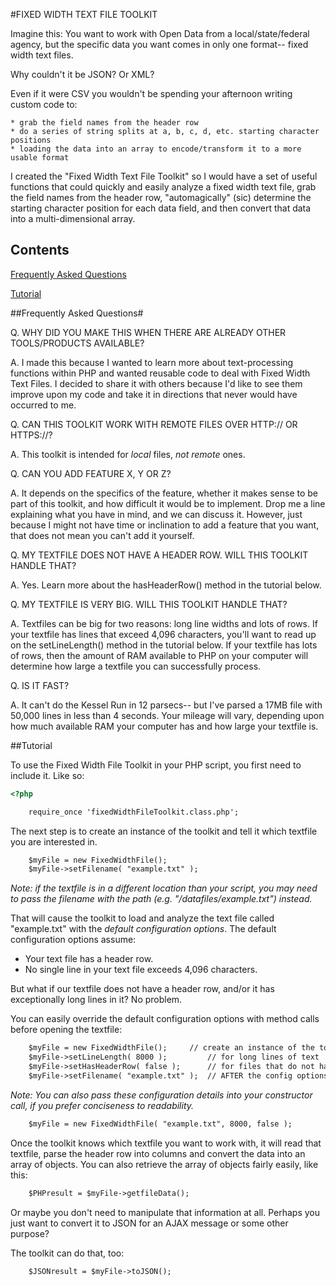 #FIXED WIDTH TEXT FILE TOOLKIT

Imagine this: You want to work with Open Data from a local/state/federal agency, but the specific data you want comes in only one format-- fixed width text files. 

Why couldn't it be JSON? Or XML?

Even if it were CSV you wouldn't be spending your afternoon writing custom code to:

	* grab the field names from the header row 
	* do a series of string splits at a, b, c, d, etc. starting character positions 
	* loading the data into an array to encode/transform it to a more usable format

I created the "Fixed Width Text File Toolkit" so I would have a set of useful functions that could quickly and easily analyze a fixed width text file, grab the field names from the header row, "automagically" (sic) determine the starting character position for each data field, and then convert that data into a multi-dimensional array.

## Contents

[Frequently Asked Questions](#frequently-asked-questions)

[Tutorial](#tutorial)

##Frequently Asked Questions#

Q. WHY DID YOU MAKE THIS WHEN THERE ARE ALREADY OTHER TOOLS/PRODUCTS AVAILABLE?

A. I made this because I wanted to learn more about text-processing functions within PHP and wanted reusable code to deal with Fixed Width Text Files. I decided to share it with others because I'd like to see them improve upon my code and take it in directions that never would have occurred to me.

Q. CAN THIS TOOLKIT WORK WITH REMOTE FILES OVER HTTP:// OR HTTPS://?

A. This toolkit is intended for *local* files, _not remote_ ones. 

Q. CAN YOU ADD FEATURE X, Y OR Z?

A. It depends on the specifics of the feature, whether it makes sense to be part of this toolkit, and how difficult it would be to implement. Drop me a line explaining what you have in mind, and we can discuss it. However, just because I might not have time or inclination to add a feature that you want, that does not mean you can't add it yourself.

Q. MY TEXTFILE DOES NOT HAVE A HEADER ROW. WILL THIS TOOLKIT HANDLE THAT?

A. Yes. Learn more about the hasHeaderRow() method in the tutorial below.

Q. MY TEXTFILE IS VERY BIG. WILL THIS TOOLKIT HANDLE THAT?

A. Textfiles can be big for two reasons: long line widths and lots of rows. If your textfile has lines that exceed 4,096 characters, you'll want to read up on the setLineLength() method in the tutorial below. If your textfile has lots of rows, then the amount of RAM available to PHP on your computer will determine how large a textfile you can successfully process.

Q. IS IT FAST?

A. It can't do the Kessel Run in 12 parsecs-- but I've parsed a 17MB file with 50,000 lines in less than 4 seconds. Your mileage will vary, depending upon how much available RAM your computer has and how large your textfile is.

##Tutorial

To use the Fixed Width File Toolkit in your PHP script, you first need to include it. Like so:

```html
<?php

	require_once 'fixedWidthFileToolkit.class.php';
```

The next step is to create an instance of the toolkit and tell it which textfile you are interested in.

```html
	$myFile = new FixedWidthFile();
	$myFile->setFilename( "example.txt" );
```

*Note: if the textfile is in a different location than your script, you may need to pass the filename with the path (e.g. "/datafiles/example.txt") instead.*

That will cause the toolkit to load and analyze the text file called "example.txt" with the *default configuration options*. 
The default configuration options assume:

* Your text file has a header row.
* No single line in your text file exceeds 4,096 characters.

But what if our textfile does not have a header row, and/or it has exceptionally long lines in it? No problem.

You can easily override the default configuration options with method calls before opening the textfile:

```html
	$myFile = new FixedWidthFile();		// create an instance of the toolkit
	$myFile->setLineLength( 8000 );        	// for long lines of text
	$myFile->setHasHeaderRow( false );     	// for files that do not have a header row
	$myFile->setFilename( "example.txt" ); 	// AFTER the config options are set, you tell it the filename
```

*Note: You can also pass these configuration details into your constructor call, if you prefer conciseness to readability.*

```html
	$myFile = new FixedWidthFile( "example.txt", 8000, false );
```

Once the toolkit knows which textfile you want to work with, it will read that textfile, parse the header row into columns and convert the data into an array of objects. You can also retrieve the array of objects fairly easily, like this:

```html
	$PHPresult = $myFile->getfileData();
```

Or maybe you don't need to manipulate that information at all. Perhaps you just want to convert it to JSON for an AJAX message or some other purpose? 

The toolkit can do that, too:

```html
	$JSONresult = $myFile->toJSON();
```

